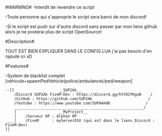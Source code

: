 #WARNING#
-Interdit de revendre ce script

-Toute personne qui s'approprie le script sera banni de mon discord!

-Si le script est push sur d'autre discord sans passer par mon liens github alors je ne posterai plus de script OpenSource!

#Description#

TOUT EST BIEN EXPLIQUER DANS LE CONFIG.LUA j'ai pas besoin d'en rajouté ici xD


#Features#

-System de blacklist complet [véhicule+spawnPedVehicle(police/ambulance)/ped/weapon]

```
--[[					__SUP2Ak__                            
    /Discord SUP2Ak FiveM-Dev : https://discord.gg/hYCR2YKgxB    /  
    /GitHub : https://github.com/SUP2Ak	                        /   
    /Youtube : https://www.youtube.com/SUPAAkHD                /
    __________________________________________________________/
    |                   __MyProject__
    |    /Serveur RP : AlphaV RP
 ___|    /FiveM      : myServerESX (qui est dans le liens Discord : FiveM-Dev)					  
]]
```
